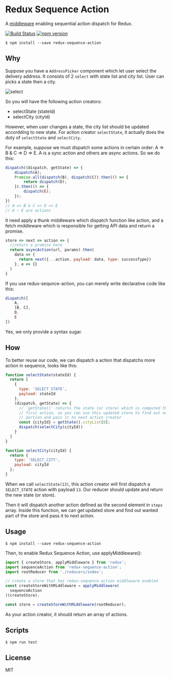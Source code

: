 Redux Sequence Action
==========================

A [middleware](http://rackt.github.io/redux/docs/advanced/Middleware.html) enabling sequential action dispatch for Redux.

[![Build Status](https://travis-ci.org/jasonslyvia/redux-sequence-action.svg)](https://travis-ci.org/jasonslyvia/redux-sequence-action)
[![npm version](https://badge.fury.io/js/redux-sequence-action.svg)](http://badge.fury.io/js/redux-sequence-action)

```
$ npm install --save redux-sequence-action
```

## Why

Suppose you have a `AddressPicker` component which let user select the delivery address. It consists of 2 `select` with state list and city list. User can picks a state then a city.

![select](http://ww2.sinaimg.cn/bmiddle/831e9385gw1ex7w1vkbypj205900rjr7.jpg)

So you will have the following action creators:

 - selectState (stateId)
 - selectCity (cityId)

However, when user changes a state, the city list should be updated accordding to new state. For action creator `selectState`, it actually does the duty of `selectState` and `selectCity`.

For example, suppose we must dispatch some actions in certain order: A => B & C => D => E. A is a sync action and others are async actions. So we do this:

```javascript
dispatch((dispatch, getState) => {
    dispatch(A);
    Promise.all(dispatch(B), dispatch(C)).then(() => {
        return dispatch(D);
    }).then(() => {
        dispatch(E);
    });
})
// A => B & C => D => E
// A ~ E are actions
```

It need apply a thunk middleware which dispatch function like action, and a fetch middleware which is responsible for getting API data and return a promise.

```javascript
store => next => action => {
  //return a promise here
  return asyncAction(url, params).then(
    data => {
      return next({...action, payload: data, type: successType})
    }, e => {}
  )
}

```

If you use redux-sequnce-action, you can merely write declarative code like this:

```javascript
dispatch([
    A,
    [B, C],
    D,
    E
])
```

Yes, we only provide a syntax sugar.

## How

To better reuse our code, we can dispatch a action that dispatchs more action in sequence, looks like this:

```javascript
function selectState(stateId) {
  return [
    {
      type: 'SELECT_STATE',
      payload: stateId
    },
    (dispatch, getState) => {
      // `getState()` returns the state (or store) which is computed through
      // first action, so you can use this updated store to find out needed
      // portion and pass it to next action creator
      const {cityId} = getState().cityList[0];
      dispatch(selectCity(cityId))
    }
  ]
}

function selectCity(cityId) {
  return {
    type: 'SELECT_CITY',
    payload: cityId
  };
}
```

When we call `selectState(13)`, this action creator will first dispatch a `SELECT_STATE` action with payload `13`. Our reducer should update and return the new state (or store).

Then it will dispatch another action defined as the second element in `steps` array. Inside this function, we can get updated store and find out wanted part of the store and pass it to next action.

## Usage

```
$ npm install --save redux-sequence-action
```

Then, to enable Redux Sequence Action, use applyMiddleware():

```javascript
import { createStore, applyMiddleware } from 'redux';
import sequenceAction from 'redux-sequence-action';
import rootReducer from './reducers/index';

// create a store that has redux-sequence-action middleware enabled
const createStoreWithMiddleware = applyMiddleware(
  sequenceAction
)(createStore);

const store = createStoreWithMiddleware(rootReducer);
```

As your action creator, it should return an array of actions.

## Scripts

```
$ npm run test
```

## License

MIT

